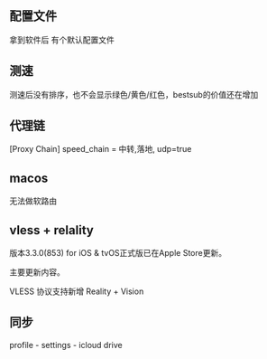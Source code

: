 ## 配置文件
拿到软件后 有个默认配置文件

## 测速
测速后没有排序，也不会显示绿色/黄色/红色，bestsub的价值还在增加

## 代理链
[Proxy Chain]
speed_chain = 中转,落地, udp=true

## macos

无法做软路由

## vless + relality

版本3.3.0(853) for iOS & tvOS正式版已在Apple Store更新。

主要更新内容。

VLESS 协议支持新增 Reality + Vision

## 同步
profile - settings - icloud drive